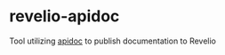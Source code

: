 # revelio-apidoc
Tool utilizing [apidoc](https://github.com/apidoc/apidoc) to publish documentation to Revelio
